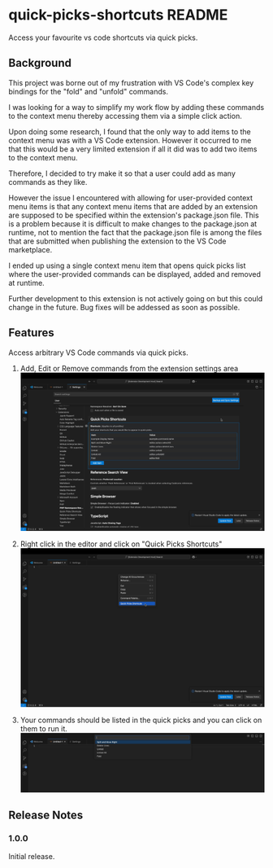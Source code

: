 # quick-picks-shortcuts README

Access your favourite vs code shortcuts via quick picks.


## Background

This project was borne out of my frustration with VS Code's complex key bindings for the "fold" and "unfold" commands.

I was looking for a way to simplify my work flow by adding these commands to the context menu thereby accessing them via a simple click action.

Upon doing some research, I found that the only way to add items to the context menu was with a VS Code extension. However it occurred to me that this would be a very limited extension if all it did was to add two items to the context menu.

Therefore, I decided to try make it so that a user could add as many commands as they like.

However the issue I encountered with allowing for user-provided context menu items is that any context menu items that are added by an extension are supposed to be specified within the extension's package.json file. This is a problem because it is difficult to make changes to the package.json at runtime, not to mention the fact that the package.json file is among the files that are submitted when publishing the extension to the VS Code marketplace.

I ended up using a single context menu item that opens quick picks list where the user-provided commands can be displayed, added and removed at runtime.

Further development to this extension is not actively going on but this could change in the future.
Bug fixes will be addessed as soon as possible.


## Features

Access arbitrary VS Code commands via quick picks.

1. Add, Edit or Remove commands from the extension settings area
![Add, Edit or Remove commands from the extension settings area](readme_images/1.jpg)

2. Right click in the editor and click on "Quick Picks Shortcuts"
![Right click in the editor and click on "Quick Picks Shortcuts"](readme_images/2.jpg)

3. Your commands should be listed in the quick picks and you can click on them to run it.
![Your commands should be listed in the quick picks and you can click on them to run it](readme_images/3.jpg)


## Release Notes

### 1.0.0

Initial release.
